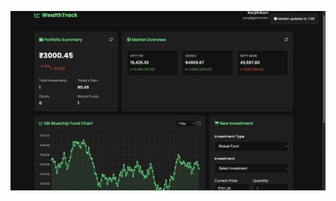 ![Stock Screenshot](https://github.com/Ranjith-H7/stock/blob/main/Screenshot%202025-06-24%20at%2013.41.29.png?raw=true)
